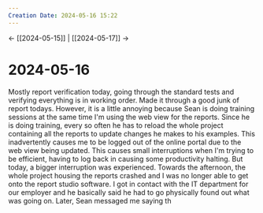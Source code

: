 ```yaml
---
Creation Date: 2024-05-16 15:22
---
```


<- [[2024-05-15]] | [[2024-05-17]]  ->

# 2024-05-16
Mostly report verification today, going through the standard tests and verifying everything is in working order. Made it through a good junk of report todays. However, it is a little annoying because Sean is doing training sessions at the same time I'm using the web view for the reports. Since he is doing training, every so often he has to reload the whole project containing all the reports to update changes he makes to his examples. This inadvertently causes me to be logged out of the online portal due to the web view being updated. This causes small interruptions when I'm trying to be efficient, having to log back in causing some productivity halting. But today, a bigger interruption was experienced. Towards the afternoon, the whole project housing the reports crashed and I was no longer able to get onto the report studio software. I got in contact with the IT department for our employer and he basically said he had to go physically found out what was going on. Later, Sean messaged me saying th